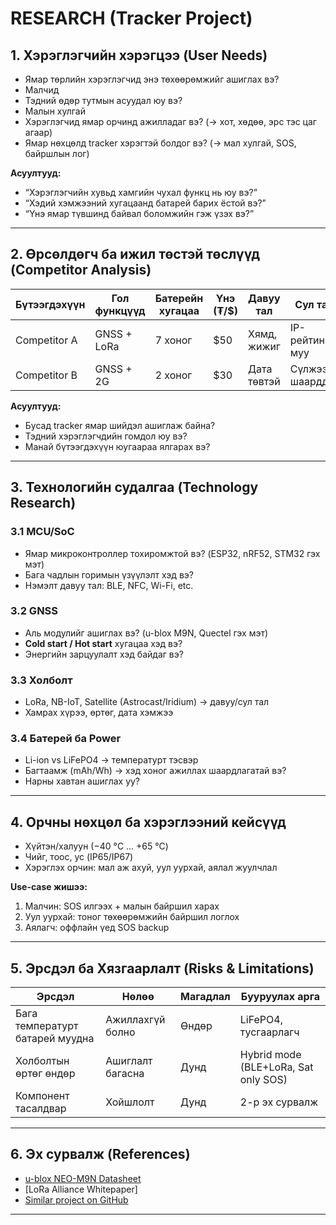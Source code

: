 # RESEARCH (Tracker Project)

## 1. Хэрэглэгчийн хэрэгцээ (User Needs)
- Ямар төрлийн хэрэглэгчид энэ төхөөрөмжийг ашиглах вэ?
- Малчид
- Тэдний өдөр тутмын асуудал юу вэ?
- Малын хулгай
- Хэрэглэгчид ямар орчинд ажилладаг вэ? (→ хот, хөдөө, эрс тэс цаг агаар)
- Ямар нөхцөлд tracker хэрэгтэй болдог вэ? (→ мал хулгай, SOS, байршлын лог)

**Асуултууд:**
- “Хэрэглэгчийн хувьд хамгийн чухал функц нь юу вэ?”
- “Хэдий хэмжээний хугацаанд батарей барих ёстой вэ?”
- “Үнэ ямар түвшинд байвал боломжийн гэж үзэх вэ?”

---

## 2. Өрсөлдөгч ба ижил төстэй төслүүд (Competitor Analysis)

| Бүтээгдэхүүн | Гол функцүүд | Батерейн хугацаа | Үнэ (₮/$) | Давуу тал | Сул тал |
|--------------|--------------|------------------|-----------|-----------|---------|
| Competitor A | GNSS + LoRa  | 7 хоног          | $50       | Хямд, жижиг | IP-рейтинг муу |
| Competitor B | GNSS + 2G    | 2 хоног          | $30       | Дата төвтэй | Сүлжээ шаарддаг |

**Асуултууд:**
- Бусад tracker ямар шийдэл ашиглаж байна?
- Тэдний хэрэглэгчдийн гомдол юу вэ?
- Манай бүтээгдэхүүн юугаараа ялгарах вэ?

---

## 3. Технологийн судалгаа (Technology Research)

### 3.1 MCU/SoC
- Ямар микроконтроллер тохиромжтой вэ? (ESP32, nRF52, STM32 гэх мэт)
- Бага чадлын горимын үзүүлэлт хэд вэ?
- Нэмэлт давуу тал: BLE, NFC, Wi-Fi, etc.

### 3.2 GNSS
- Аль модулийг ашиглах вэ? (u-blox M9N, Quectel гэх мэт)
- **Cold start / Hot start** хугацаа хэд вэ?
- Энергийн зарцуулалт хэд байдаг вэ?

### 3.3 Холболт
- LoRa, NB-IoT, Satellite (Astrocast/Iridium) → давуу/сул тал
- Хамрах хүрээ, өртөг, дата хэмжээ

### 3.4 Батерей ба Power
- Li-ion vs LiFePO4 → температурт тэсвэр
- Багтаамж (mAh/Wh) → хэд хоног ажиллах шаардлагатай вэ?
- Нарны хавтан ашиглах уу?

---

## 4. Орчны нөхцөл ба хэрэглээний кейсүүд
- Хүйтэн/халуун (−40 °C … +65 °C)
- Чийг, тоос, ус (IP65/IP67)
- Хэрэглэх орчин: мал аж ахуй, уул уурхай, аялал жуулчлал

**Use-case жишээ:**
1. Малчин: SOS илгээх + малын байршил харах
2. Уул уурхай: тоног төхөөрөмжийн байршил логлох
3. Аялагч: оффлайн үед SOS backup

---

## 5. Эрсдэл ба Хязгаарлалт (Risks & Limitations)

| Эрсдэл | Нөлөө | Магадлал | Бууруулах арга |
|--------|-------|----------|----------------|
| Бага температурт батарей муудна | Ажиллахгүй болно | Өндөр | LiFePO4, тусгаарлагч |
| Холболтын өртөг өндөр | Ашиглалт багасна | Дунд | Hybrid mode (BLE+LoRa, Sat only SOS) |
| Компонент тасалдвар | Хойшлолт | Дунд | 2-р эх сурвалж |

---

## 6. Эх сурвалж (References)
- [u-blox NEO-M9N Datasheet](https://www.u-blox.com/)
- [LoRa Alliance Whitepaper]
- [Similar project on GitHub](https://github.com/…)

---
